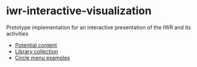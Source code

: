 # iwr-interactive-visualization

Prototype implementation for an interactive presentation of the IWR and its activities

* [Potential content](content.md)
* [Library collection](libraries.md)
* [Circle menu examples](examples.md)
